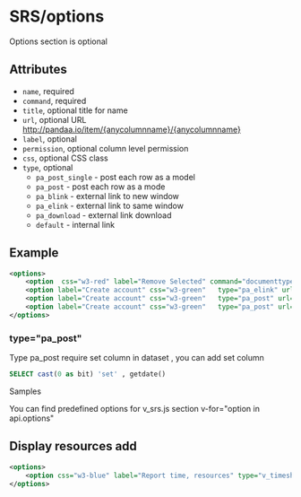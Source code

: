 # SRS/options

Options section is optional  

## Attributes

- `name`, required
- `command`, required
- `title`, optional title for name
- `url`, optional URL http://pandaa.io/item/{anycolumnname}/{anycolumnname}
- `label`, optional
- `permission`, optional column level permission
- `css`, optional CSS class
- `type`, optional 
  - `pa_post_single` - post each row as a model
  - `pa_post` - post each row as a mode
  - `pa_blink` - external link to new window
  - `pa_elink` - external link to same window
  - `pa_download` - external link download
  - `default` - internal link

## Example

``` xml
<options>
	<option  css="w3-red" label="Remove Selected" command="documenttypes"  type="pa_post" url="/api/config/delete" />
	<option label="Create account" css="w3-green"   type="pa_elink" url="/crm/account" />
	<option label="Create account" css="w3-green"   type="pa_post" url="action:select" />
	<option label="Create account" css="w3-green"   type="pa_post" url="action:unselect" />
</options>
```


### type="pa_post"

Type pa_post require set column in dataset , you can add set column 

``` sql
SELECT cast(0 as bit) 'set' , getdate()
```

Samples

You can find predefined options for v_srs.js section   v-for="option in api.options"

## Display resources add

``` xml
<options>
   	<option css="w3-blue" label="Report time, resources" type="v_timesheet" />
</options>
```
